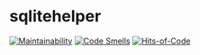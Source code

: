 # sqlitehelper

[![Maintainability](https://api.codeclimate.com/v1/badges/0bbc17ddc806b20beba6/maintainability)](https://codeclimate.com/github/Ig-v-k/sqlitehelper/maintainability)
[![Code Smells](https://sonarcloud.io/api/project_badges/measure?project=Ig-v-k_sqlitehelper&metric=code_smells)](https://sonarcloud.io/summary/new_code?id=Ig-v-k_sqlitehelper)
[![Hits-of-Code](https://hitsofcode.com/github/Ig-v-k/sqlitehelper?branch=master&label=Hits-of-Code)](https://hitsofcode.com/github/Ig-v-k/sqlitehelper/view?branch=master&label=Hits-of-Code)